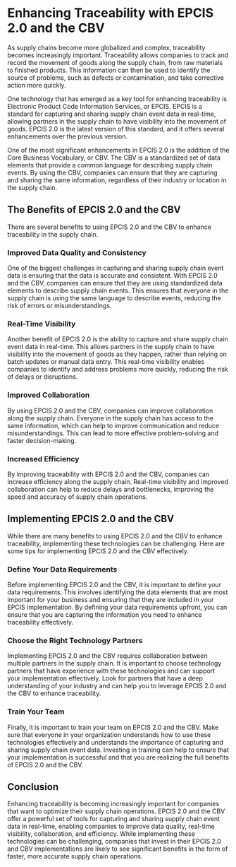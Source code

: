 # Enhancing Traceability with EPCIS 2.0 and the CBV

As supply chains become more globalized and complex, traceability becomes increasingly important. Traceability allows companies to track and record the movement of goods along the supply chain, from raw materials to finished products. This information can then be used to identify the source of problems, such as defects or contamination, and take corrective action more quickly.

One technology that has emerged as a key tool for enhancing traceability is Electronic Product Code Information Services, or EPCIS. EPCIS is a standard for capturing and sharing supply chain event data in real-time, allowing partners in the supply chain to have visibility into the movement of goods. EPCIS 2.0 is the latest version of this standard, and it offers several enhancements over the previous version.

One of the most significant enhancements in EPCIS 2.0 is the addition of the Core Business Vocabulary, or CBV. The CBV is a standardized set of data elements that provide a common language for describing supply chain events. By using the CBV, companies can ensure that they are capturing and sharing the same information, regardless of their industry or location in the supply chain.

## The Benefits of EPCIS 2.0 and the CBV

There are several benefits to using EPCIS 2.0 and the CBV to enhance traceability in the supply chain.

### Improved Data Quality and Consistency

One of the biggest challenges in capturing and sharing supply chain event data is ensuring that the data is accurate and consistent. With EPCIS 2.0 and the CBV, companies can ensure that they are using standardized data elements to describe supply chain events. This ensures that everyone in the supply chain is using the same language to describe events, reducing the risk of errors or misunderstandings.

### Real-Time Visibility

Another benefit of EPCIS 2.0 is the ability to capture and share supply chain event data in real-time. This allows partners in the supply chain to have visibility into the movement of goods as they happen, rather than relying on batch updates or manual data entry. This real-time visibility enables companies to identify and address problems more quickly, reducing the risk of delays or disruptions.

### Improved Collaboration

By using EPCIS 2.0 and the CBV, companies can improve collaboration along the supply chain. Everyone in the supply chain has access to the same information, which can help to improve communication and reduce misunderstandings. This can lead to more effective problem-solving and faster decision-making.

### Increased Efficiency

By improving traceability with EPCIS 2.0 and the CBV, companies can increase efficiency along the supply chain. Real-time visibility and improved collaboration can help to reduce delays and bottlenecks, improving the speed and accuracy of supply chain operations.

## Implementing EPCIS 2.0 and the CBV

While there are many benefits to using EPCIS 2.0 and the CBV to enhance traceability, implementing these technologies can be challenging. Here are some tips for implementing EPCIS 2.0 and the CBV effectively.

### Define Your Data Requirements

Before implementing EPCIS 2.0 and the CBV, it is important to define your data requirements. This involves identifying the data elements that are most important for your business and ensuring that they are included in your EPCIS implementation. By defining your data requirements upfront, you can ensure that you are capturing the information you need to enhance traceability effectively.

### Choose the Right Technology Partners

Implementing EPCIS 2.0 and the CBV requires collaboration between multiple partners in the supply chain. It is important to choose technology partners that have experience with these technologies and can support your implementation effectively. Look for partners that have a deep understanding of your industry and can help you to leverage EPCIS 2.0 and the CBV to enhance traceability.

### Train Your Team

Finally, it is important to train your team on EPCIS 2.0 and the CBV. Make sure that everyone in your organization understands how to use these technologies effectively and understands the importance of capturing and sharing supply chain event data. Investing in training can help to ensure that your implementation is successful and that you are realizing the full benefits of EPCIS 2.0 and the CBV.

## Conclusion

Enhancing traceability is becoming increasingly important for companies that want to optimize their supply chain operations. EPCIS 2.0 and the CBV offer a powerful set of tools for capturing and sharing supply chain event data in real-time, enabling companies to improve data quality, real-time visibility, collaboration, and efficiency. While implementing these technologies can be challenging, companies that invest in their EPCIS 2.0 and CBV implementations are likely to see significant benefits in the form of faster, more accurate supply chain operations.
